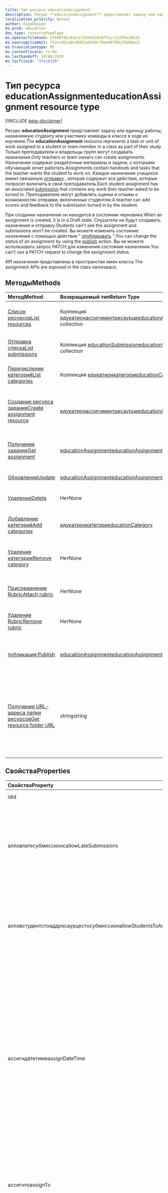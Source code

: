 ```yaml
---
title: Тип ресурса educationAssignment
description: Ресурс **educationAssignment** представляет задачу или единицу работы, назначенную студенту или участнику команды в классе в ходе их изучения. Только преподаватели и владельцы групп могут создавать назначения. Назначения содержат раздаточные материалы и задачи, с которыми обучающий хочет работать. Каждое назначение учащихся имеет связанную отправку, которая содержит все действия, которые попросят включить в свой преподаватель. Преподаватели могут добавлять оценки и отзывы о возможностях отправки, включенных студентом.
localization_priority: Normal
author: dipakboyed
ms.prod: education
doc_type: resourcePageType
ms.openlocfilehash: e70d8f0bc62e3c7d38432634f51cc15295e2bb33
ms.sourcegitcommit: f23cc661a0e30d01a6b59cfdae90768c55b80ae2
ms.translationtype: MT
ms.contentlocale: ru-RU
ms.lasthandoff: 10/08/2019
ms.locfileid: "37418330"
---
```

# <a name="educationassignment-resource-type"></a><span data-ttu-id="75927-107">Тип ресурса educationAssignment</span><span class="sxs-lookup"><span data-stu-id="75927-107">educationAssignment resource type</span></span>

[!INCLUDE [beta-disclaimer](../../includes/beta-disclaimer.md)]

<span data-ttu-id="75927-108">Ресурс **educationAssignment** представляет задачу или единицу работы, назначенную студенту или участнику команды в классе в ходе их изучения.</span><span class="sxs-lookup"><span data-stu-id="75927-108">The **educationAssignment** resource represents a task or unit of work assigned to a student or team member in a class as part of their study.</span></span> <span data-ttu-id="75927-109">Только преподаватели и владельцы групп могут создавать назначения.</span><span class="sxs-lookup"><span data-stu-id="75927-109">Only teachers or team owners can create assignments.</span></span> <span data-ttu-id="75927-110">Назначения содержат раздаточные материалы и задачи, с которыми обучающий хочет работать.</span><span class="sxs-lookup"><span data-stu-id="75927-110">Assignments contain handouts and tasks that the teacher wants the student to work on.</span></span> <span data-ttu-id="75927-111">Каждое назначение учащихся имеет связанную [отправку](educationsubmissionresource.md) , которая содержит все действия, которые попросят включить в свой преподаватель.</span><span class="sxs-lookup"><span data-stu-id="75927-111">Each student assignment has an associated [submission](educationsubmissionresource.md) that contains any work their teacher asked to be turned in.</span></span> <span data-ttu-id="75927-112">Преподаватели могут добавлять оценки и отзывы о возможностях отправки, включенных студентом.</span><span class="sxs-lookup"><span data-stu-id="75927-112">A teacher can add scores and feedback to the submission turned in by the student.</span></span>

<span data-ttu-id="75927-113">При создании назначения он находится в состоянии черновика.</span><span class="sxs-lookup"><span data-stu-id="75927-113">When an assignment is created, it is in a Draft state.</span></span> <span data-ttu-id="75927-114">Слушатели не будут создавать назначения и отправку.</span><span class="sxs-lookup"><span data-stu-id="75927-114">Students can't see the assignment and submissions won't be created.</span></span> <span data-ttu-id="75927-115">Вы можете изменить состояние назначения с помощью действия " [опубликовать](../api/educationassignment-publish.md) ".</span><span class="sxs-lookup"><span data-stu-id="75927-115">You can change the status of an assignment by using the [publish](../api/educationassignment-publish.md) action.</span></span> <span data-ttu-id="75927-116">Вы не можете использовать запрос PATCH для изменения состояния назначения.</span><span class="sxs-lookup"><span data-stu-id="75927-116">You can't use a PATCH request to change the assignment status.</span></span>

<span data-ttu-id="75927-117">API назначения представлены в пространстве имен класса.</span><span class="sxs-lookup"><span data-stu-id="75927-117">The assignment APIs are exposed in the class namespace.</span></span>

## <a name="methods"></a><span data-ttu-id="75927-118">Методы</span><span class="sxs-lookup"><span data-stu-id="75927-118">Methods</span></span>

| <span data-ttu-id="75927-119">Метод</span><span class="sxs-lookup"><span data-stu-id="75927-119">Method</span></span>           | <span data-ttu-id="75927-120">Возвращаемый тип</span><span class="sxs-lookup"><span data-stu-id="75927-120">Return Type</span></span>    |<span data-ttu-id="75927-121">Описание</span><span class="sxs-lookup"><span data-stu-id="75927-121">Description</span></span>|
|:---------------|:--------|:----------|
|[<span data-ttu-id="75927-122">Список ресурсов</span><span class="sxs-lookup"><span data-stu-id="75927-122">List resources</span></span>](../api/educationassignment-list-resources.md) |<span data-ttu-id="75927-123">Коллекция [едукатионассигнментресаурце](educationassignmentresource.md)</span><span class="sxs-lookup"><span data-stu-id="75927-123">[educationAssignmentResource](educationassignmentresource.md) collection</span></span>| <span data-ttu-id="75927-124">Получение коллекции объектов **едукатионассигнментресаурце** .</span><span class="sxs-lookup"><span data-stu-id="75927-124">Get an **educationAssignmentResource** object collection.</span></span>|
|[<span data-ttu-id="75927-125">Отправка списка</span><span class="sxs-lookup"><span data-stu-id="75927-125">List submissions</span></span>](../api/educationassignment-list-submissions.md) |<span data-ttu-id="75927-126">Коллекция [educationSubmission](educationsubmission.md)</span><span class="sxs-lookup"><span data-stu-id="75927-126">[educationSubmission](educationsubmission.md) collection</span></span>| <span data-ttu-id="75927-127">Получение коллекции объектов **educationSubmission** .</span><span class="sxs-lookup"><span data-stu-id="75927-127">Get an **educationSubmission** object collection.</span></span>|
|[<span data-ttu-id="75927-128">Перечисление категорий</span><span class="sxs-lookup"><span data-stu-id="75927-128">List categories</span></span>](../api/educationassignment-list-categories.md) |<span data-ttu-id="75927-129">Коллекция [едукатионкатегори](educationcategory.md)</span><span class="sxs-lookup"><span data-stu-id="75927-129">[educationCategory](educationcategory.md) collection</span></span>| <span data-ttu-id="75927-130">Получение коллекции объектов **едукатионкатегори** .</span><span class="sxs-lookup"><span data-stu-id="75927-130">Get an **educationCategory** object collection.</span></span>|
|[<span data-ttu-id="75927-131">Создание ресурса задания</span><span class="sxs-lookup"><span data-stu-id="75927-131">Create assignment resource</span></span>](../api/educationassignment-post-resources.md) |[<span data-ttu-id="75927-132">едукатионассигнментресаурце</span><span class="sxs-lookup"><span data-stu-id="75927-132">educationAssignmentResource</span></span>](educationassignmentresource.md)| <span data-ttu-id="75927-133">Создание нового **едукатионассигнментресаурце** путем публикации в коллекции ресурсов.</span><span class="sxs-lookup"><span data-stu-id="75927-133">Create a new **educationAssignmentResource** by posting to the resources collection.</span></span>|
|[<span data-ttu-id="75927-134">Получение задания</span><span class="sxs-lookup"><span data-stu-id="75927-134">Get assignment</span></span>](../api/educationassignment-get.md) | [<span data-ttu-id="75927-135">educationAssignment</span><span class="sxs-lookup"><span data-stu-id="75927-135">educationAssignment</span></span>](educationassignment.md) |<span data-ttu-id="75927-136">Чтение свойств и связей объекта **educationAssignment** .</span><span class="sxs-lookup"><span data-stu-id="75927-136">Read properties and relationships of an **educationAssignment** object.</span></span>|
|[<span data-ttu-id="75927-137">Обновление</span><span class="sxs-lookup"><span data-stu-id="75927-137">Update</span></span>](../api/educationassignment-update.md) | [<span data-ttu-id="75927-138">educationAssignment</span><span class="sxs-lookup"><span data-stu-id="75927-138">educationAssignment</span></span>](educationassignment.md) |<span data-ttu-id="75927-139">Обновление объекта **educationAssignment** .</span><span class="sxs-lookup"><span data-stu-id="75927-139">Update an **educationAssignment** object.</span></span> |
|[<span data-ttu-id="75927-140">Удаление</span><span class="sxs-lookup"><span data-stu-id="75927-140">Delete</span></span>](../api/educationassignment-delete.md) | <span data-ttu-id="75927-141">Нет</span><span class="sxs-lookup"><span data-stu-id="75927-141">None</span></span> |<span data-ttu-id="75927-142">Удаление объекта **educationAssignment** .</span><span class="sxs-lookup"><span data-stu-id="75927-142">Delete an **educationAssignment** object.</span></span> |
|[<span data-ttu-id="75927-143">Добавление категорий</span><span class="sxs-lookup"><span data-stu-id="75927-143">Add categories</span></span>](../api/educationassignment-add-categories.md) |[<span data-ttu-id="75927-144">едукатионкатегори</span><span class="sxs-lookup"><span data-stu-id="75927-144">educationCategory</span></span>](educationcategory.md) | <span data-ttu-id="75927-145">Назначьте **едукатионкатегори** , принадлежащую классу, этому назначению.</span><span class="sxs-lookup"><span data-stu-id="75927-145">Assign an **educationCategory** belonging to the class to this assignment.</span></span>|
|[<span data-ttu-id="75927-146">Удаление категории</span><span class="sxs-lookup"><span data-stu-id="75927-146">Remove category</span></span>](../api/educationassignment-remove-category.md) |<span data-ttu-id="75927-147">Нет</span><span class="sxs-lookup"><span data-stu-id="75927-147">None</span></span>| <span data-ttu-id="75927-148">Удаление **едукатионкатегори** , относящегося к классу, из этого назначения.</span><span class="sxs-lookup"><span data-stu-id="75927-148">Remove an **educationCategory** belonging to the class from this assignment.</span></span>|
|[<span data-ttu-id="75927-149">Присоединение Rubric</span><span class="sxs-lookup"><span data-stu-id="75927-149">Attach rubric</span></span>](../api/educationassignment-put-rubric.md)|<span data-ttu-id="75927-150">Нет</span><span class="sxs-lookup"><span data-stu-id="75927-150">None</span></span>|<span data-ttu-id="75927-151">Присоединение существующего **едукатионрубрик** к этому назначению.</span><span class="sxs-lookup"><span data-stu-id="75927-151">Attach an existing **educationRubric** to this assignment.</span></span>|
|[<span data-ttu-id="75927-152">Удаление Rubric</span><span class="sxs-lookup"><span data-stu-id="75927-152">Remove rubric</span></span>](../api/educationassignment-delete-rubric.md)|<span data-ttu-id="75927-153">Нет</span><span class="sxs-lookup"><span data-stu-id="75927-153">None</span></span>|<span data-ttu-id="75927-154">Отсоедините **едукатионрубрик** от этого назначения.</span><span class="sxs-lookup"><span data-stu-id="75927-154">Detach the **educationRubric** from this assignment.</span></span>|
|<span data-ttu-id="75927-155">[публикация](../api/educationassignment-publish.md);</span><span class="sxs-lookup"><span data-stu-id="75927-155">[Publish](../api/educationassignment-publish.md)</span></span>|[<span data-ttu-id="75927-156">educationAssignment</span><span class="sxs-lookup"><span data-stu-id="75927-156">educationAssignment</span></span>](educationassignment.md)|<span data-ttu-id="75927-157">Изменение состояния объекта **educationAssignment** с черновика на "Опубликовано".</span><span class="sxs-lookup"><span data-stu-id="75927-157">Change the state of an **educationAssignment** object from draft to published.</span></span>|
|[<span data-ttu-id="75927-158">Получение URL-адреса папки ресурсов</span><span class="sxs-lookup"><span data-stu-id="75927-158">Get resource folder URL</span></span>](../api/educationassignment-getresourcesfolderurl.md)| <span data-ttu-id="75927-159">string</span><span class="sxs-lookup"><span data-stu-id="75927-159">string</span></span>| <span data-ttu-id="75927-160">Папка OneDrive, в которую следует поместить файловые ресурсы, которые должны быть частью ресурса назначения.</span><span class="sxs-lookup"><span data-stu-id="75927-160">The OneDrive folder into which file-based resources should be placed to be part of an assignment resource.</span></span> <span data-ttu-id="75927-161">Файлы должны находиться в этой папке для добавления в качестве ресурса.</span><span class="sxs-lookup"><span data-stu-id="75927-161">Files must be located in this folder to be added as a resource.</span></span>|

## <a name="properties"></a><span data-ttu-id="75927-162">Свойства</span><span class="sxs-lookup"><span data-stu-id="75927-162">Properties</span></span>
| <span data-ttu-id="75927-163">Свойство</span><span class="sxs-lookup"><span data-stu-id="75927-163">Property</span></span>     | <span data-ttu-id="75927-164">Тип</span><span class="sxs-lookup"><span data-stu-id="75927-164">Type</span></span>   |<span data-ttu-id="75927-165">Описание</span><span class="sxs-lookup"><span data-stu-id="75927-165">Description</span></span>|
|:---------------|:--------|:----------|
|<span data-ttu-id="75927-166">id</span><span class="sxs-lookup"><span data-stu-id="75927-166">id</span></span>|<span data-ttu-id="75927-167">String</span><span class="sxs-lookup"><span data-stu-id="75927-167">String</span></span>| <span data-ttu-id="75927-168">Только для чтения.</span><span class="sxs-lookup"><span data-stu-id="75927-168">Read-only.</span></span>|
|<span data-ttu-id="75927-169">алловлатесубмиссионс</span><span class="sxs-lookup"><span data-stu-id="75927-169">allowLateSubmissions</span></span>|<span data-ttu-id="75927-170">Boolean</span><span class="sxs-lookup"><span data-stu-id="75927-170">Boolean</span></span>| <span data-ttu-id="75927-171">Определяет, могут ли студенты быть отправлены после даты выполнения.</span><span class="sxs-lookup"><span data-stu-id="75927-171">Identifies whether students can submit after the due date.</span></span> <span data-ttu-id="75927-172">Если во время создания это свойство не задано, по умолчанию используется значение true.</span><span class="sxs-lookup"><span data-stu-id="75927-172">If this property is not specified during create, it defaults to true.</span></span> |
|<span data-ttu-id="75927-173">алловстудентстоаддресаурцестосубмиссион</span><span class="sxs-lookup"><span data-stu-id="75927-173">allowStudentsToAddResourcesToSubmission</span></span>|<span data-ttu-id="75927-174">Boolean</span><span class="sxs-lookup"><span data-stu-id="75927-174">Boolean</span></span>| <span data-ttu-id="75927-175">Определяет, могут ли студенты добавлять собственные ресурсы в отправку или изменять только ресурсы, добавленные преподавателем.</span><span class="sxs-lookup"><span data-stu-id="75927-175">Identifies whether students can add their own resources to a submission or if they can only modify resources added by the teacher.</span></span> |
|<span data-ttu-id="75927-176">ассигндатетиме</span><span class="sxs-lookup"><span data-stu-id="75927-176">assignDateTime</span></span>|<span data-ttu-id="75927-177">DateTimeOffset</span><span class="sxs-lookup"><span data-stu-id="75927-177">DateTimeOffset</span></span>|<span data-ttu-id="75927-178">Дата, когда назначение должно стать активным.</span><span class="sxs-lookup"><span data-stu-id="75927-178">The date when the assignment should become active.</span></span>  <span data-ttu-id="75927-179">Если в будущем, назначение не отображается студенту до этой даты.</span><span class="sxs-lookup"><span data-stu-id="75927-179">If in the future, the assignment is not shown to the student until this date.</span></span>  <span data-ttu-id="75927-180">Тип **timestamp** представляет сведения о дате и времени с использованием формата ISO 8601 и всегда задается в формате UTC.</span><span class="sxs-lookup"><span data-stu-id="75927-180">The **Timestamp** type represents date and time information using ISO 8601 format and is always in UTC time.</span></span> <span data-ttu-id="75927-181">Например, значение полуночи 1 января 2014 г. в формате UTC выглядит так: `'2014-01-01T00:00:00Z'`.</span><span class="sxs-lookup"><span data-stu-id="75927-181">For example, midnight UTC on Jan 1, 2014 would look like this: `'2014-01-01T00:00:00Z'`</span></span>|
|<span data-ttu-id="75927-182">ассигнто</span><span class="sxs-lookup"><span data-stu-id="75927-182">assignTo</span></span>|[<span data-ttu-id="75927-183">едукатионассигнментреЦипиент</span><span class="sxs-lookup"><span data-stu-id="75927-183">educationAssignmentRecipient</span></span>](educationassignmentrecipient.md)| <span data-ttu-id="75927-184">Какой пользователь или весь класс должен получать объект отправки после публикации назначения.</span><span class="sxs-lookup"><span data-stu-id="75927-184">Which users, or whole class should receive a submission object once the assignment is published.</span></span> |
|<span data-ttu-id="75927-185">ассигнеддатетиме</span><span class="sxs-lookup"><span data-stu-id="75927-185">assignedDateTime</span></span>|<span data-ttu-id="75927-186">DateTimeOffset</span><span class="sxs-lookup"><span data-stu-id="75927-186">DateTimeOffset</span></span>|<span data-ttu-id="75927-187">Время, когда назначение было опубликовано для учащихся, а Назначение отображается на временной шкале учащихся.</span><span class="sxs-lookup"><span data-stu-id="75927-187">The moment that the assignment was published to students and the assignment shows up on the students timeline.</span></span>  <span data-ttu-id="75927-188">Тип Timestamp представляет сведения о времени и дате с использованием формата ISO 8601 (всегда применяется формат UTC).</span><span class="sxs-lookup"><span data-stu-id="75927-188">The Timestamp type represents date and time information using ISO 8601 format and is always in UTC time.</span></span> <span data-ttu-id="75927-189">Например, значение полуночи 1 января 2014 г. в формате UTC выглядит так: `'2014-01-01T00:00:00Z'`.</span><span class="sxs-lookup"><span data-stu-id="75927-189">For example, midnight UTC on Jan 1, 2014 would look like this: `'2014-01-01T00:00:00Z'`</span></span>|
|<span data-ttu-id="75927-190">classId</span><span class="sxs-lookup"><span data-stu-id="75927-190">classId</span></span>|<span data-ttu-id="75927-191">String</span><span class="sxs-lookup"><span data-stu-id="75927-191">String</span></span>| <span data-ttu-id="75927-192">Класс, к которому относится данное назначение.</span><span class="sxs-lookup"><span data-stu-id="75927-192">Class which this assignment belongs.</span></span> |
|<span data-ttu-id="75927-193">клоседатетиме</span><span class="sxs-lookup"><span data-stu-id="75927-193">closeDateTime</span></span>|<span data-ttu-id="75927-194">DateTimeOffset</span><span class="sxs-lookup"><span data-stu-id="75927-194">DateTimeOffset</span></span>| <span data-ttu-id="75927-195">Дата, когда назначение будет закрыто для отправки.</span><span class="sxs-lookup"><span data-stu-id="75927-195">Date when the assignment will be closed for submissions.</span></span> <span data-ttu-id="75927-196">Это необязательное поле, которое может иметь значение null, если назначение не Алловлатесубмиссионс или Клоседатетиме совпадает с Дуедатетиме.</span><span class="sxs-lookup"><span data-stu-id="75927-196">This is an optional field that can be null if the assignment does not allowLateSubmissions or when the closeDateTime is the same as the dueDateTime.</span></span> <span data-ttu-id="75927-197">Но если этот параметр указан, то значение Клоседатетиме должно быть больше или равно значению Дуедатетиме.</span><span class="sxs-lookup"><span data-stu-id="75927-197">But if specified, then the closeDateTime must be greater than or equal to the dueDateTime.</span></span> <span data-ttu-id="75927-198">Тип Timestamp представляет сведения о времени и дате с использованием формата ISO 8601 (всегда применяется формат UTC).</span><span class="sxs-lookup"><span data-stu-id="75927-198">The Timestamp type represents date and time information using ISO 8601 format and is always in UTC time.</span></span> <span data-ttu-id="75927-199">Например, значение полуночи 1 января 2014 г. в формате UTC выглядит так: `'2014-01-01T00:00:00Z'`.</span><span class="sxs-lookup"><span data-stu-id="75927-199">For example, midnight UTC on Jan 1, 2014 would look like this: `'2014-01-01T00:00:00Z'`</span></span>|
|<span data-ttu-id="75927-200">createdBy</span><span class="sxs-lookup"><span data-stu-id="75927-200">createdBy</span></span>|[<span data-ttu-id="75927-201">identitySet</span><span class="sxs-lookup"><span data-stu-id="75927-201">identitySet</span></span>](identityset.md)| <span data-ttu-id="75927-202">Кто создал назначение.</span><span class="sxs-lookup"><span data-stu-id="75927-202">Who created the assignment.</span></span> |
|<span data-ttu-id="75927-203">createdDateTime</span><span class="sxs-lookup"><span data-stu-id="75927-203">createdDateTime</span></span>|<span data-ttu-id="75927-204">DateTimeOffset</span><span class="sxs-lookup"><span data-stu-id="75927-204">DateTimeOffset</span></span>|<span data-ttu-id="75927-205">Время создания назначения.</span><span class="sxs-lookup"><span data-stu-id="75927-205">Moment when the assignment was created.</span></span>  <span data-ttu-id="75927-206">Тип Timestamp представляет сведения о времени и дате с использованием формата ISO 8601 (всегда применяется формат UTC).</span><span class="sxs-lookup"><span data-stu-id="75927-206">The Timestamp type represents date and time information using ISO 8601 format and is always in UTC time.</span></span> <span data-ttu-id="75927-207">Например, значение полуночи 1 января 2014 г. в формате UTC выглядит так: `'2014-01-01T00:00:00Z'`.</span><span class="sxs-lookup"><span data-stu-id="75927-207">For example, midnight UTC on Jan 1, 2014 would look like this: `'2014-01-01T00:00:00Z'`</span></span>|
|<span data-ttu-id="75927-208">displayName</span><span class="sxs-lookup"><span data-stu-id="75927-208">displayName</span></span>|<span data-ttu-id="75927-209">Строка</span><span class="sxs-lookup"><span data-stu-id="75927-209">String</span></span>|<span data-ttu-id="75927-210">Имя назначения.</span><span class="sxs-lookup"><span data-stu-id="75927-210">Name of the assignment.</span></span>|
|<span data-ttu-id="75927-211">dueDateTime</span><span class="sxs-lookup"><span data-stu-id="75927-211">dueDateTime</span></span>|<span data-ttu-id="75927-212">DateTimeOffset</span><span class="sxs-lookup"><span data-stu-id="75927-212">DateTimeOffset</span></span>|<span data-ttu-id="75927-213">Дата, когда срок назначения студентов.</span><span class="sxs-lookup"><span data-stu-id="75927-213">Date when the students assignment is due.</span></span>  <span data-ttu-id="75927-214">Тип Timestamp представляет сведения о времени и дате с использованием формата ISO 8601 (всегда применяется формат UTC).</span><span class="sxs-lookup"><span data-stu-id="75927-214">The Timestamp type represents date and time information using ISO 8601 format and is always in UTC time.</span></span> <span data-ttu-id="75927-215">Например, значение полуночи 1 января 2014 г. в формате UTC выглядит так: `'2014-01-01T00:00:00Z'`.</span><span class="sxs-lookup"><span data-stu-id="75927-215">For example, midnight UTC on Jan 1, 2014 would look like this: `'2014-01-01T00:00:00Z'`</span></span>|
|<span data-ttu-id="75927-216">снижения</span><span class="sxs-lookup"><span data-stu-id="75927-216">grading</span></span>|[<span data-ttu-id="75927-217">едукатионассигнментградетипе</span><span class="sxs-lookup"><span data-stu-id="75927-217">educationAssignmentGradeType</span></span>](educationassignmentgradetype.md)|<span data-ttu-id="75927-218">Как будет выполняться оценка назначения.</span><span class="sxs-lookup"><span data-stu-id="75927-218">How the assignment will be graded.</span></span> |
|<span data-ttu-id="75927-219">выполнен</span><span class="sxs-lookup"><span data-stu-id="75927-219">instructions</span></span>|[<span data-ttu-id="75927-220">itemBody</span><span class="sxs-lookup"><span data-stu-id="75927-220">itemBody</span></span>](itembody.md)| <span data-ttu-id="75927-221">Инструкции для назначения.</span><span class="sxs-lookup"><span data-stu-id="75927-221">Instructions for the assignment.</span></span>  <span data-ttu-id="75927-222">Вместе с отображаемым именем сообщите слушателю, что нужно сделать.</span><span class="sxs-lookup"><span data-stu-id="75927-222">This along with the display name tell the student what to do.</span></span> |
|<span data-ttu-id="75927-223">lastModifiedBy</span><span class="sxs-lookup"><span data-stu-id="75927-223">lastModifiedBy</span></span>|[<span data-ttu-id="75927-224">identitySet</span><span class="sxs-lookup"><span data-stu-id="75927-224">identitySet</span></span>](identityset.md)| <span data-ttu-id="75927-225">, Который последним изменил назначение.</span><span class="sxs-lookup"><span data-stu-id="75927-225">Who last modified the assignment.</span></span> |
|<span data-ttu-id="75927-226">lastModifiedDateTime</span><span class="sxs-lookup"><span data-stu-id="75927-226">lastModifiedDateTime</span></span>|<span data-ttu-id="75927-227">DateTimeOffset</span><span class="sxs-lookup"><span data-stu-id="75927-227">DateTimeOffset</span></span>|<span data-ttu-id="75927-228">Время последнего изменения назначения.</span><span class="sxs-lookup"><span data-stu-id="75927-228">Moment when the assignment was last modified.</span></span>  <span data-ttu-id="75927-229">Тип Timestamp представляет сведения о времени и дате с использованием формата ISO 8601 (всегда применяется формат UTC).</span><span class="sxs-lookup"><span data-stu-id="75927-229">The Timestamp type represents date and time information using ISO 8601 format and is always in UTC time.</span></span> <span data-ttu-id="75927-230">Например, значение полуночи 1 января 2014 г. в формате UTC выглядит так: `'2014-01-01T00:00:00Z'`.</span><span class="sxs-lookup"><span data-stu-id="75927-230">For example, midnight UTC on Jan 1, 2014 would look like this: `'2014-01-01T00:00:00Z'`</span></span>|
|<span data-ttu-id="75927-231">status</span><span class="sxs-lookup"><span data-stu-id="75927-231">status</span></span>|<span data-ttu-id="75927-232">string</span><span class="sxs-lookup"><span data-stu-id="75927-232">string</span></span>| <span data-ttu-id="75927-233">Состояние **назначения**.</span><span class="sxs-lookup"><span data-stu-id="75927-233">Status of the **Assignment**.</span></span>  <span data-ttu-id="75927-234">Вы не можете исправить это значение.</span><span class="sxs-lookup"><span data-stu-id="75927-234">You can not PATCH this value.</span></span>  <span data-ttu-id="75927-235">Возможные значения: `draft`, `scheduled`, `published`, `assigned`.</span><span class="sxs-lookup"><span data-stu-id="75927-235">Possible values are: `draft`, `scheduled`, `published`, `assigned`.</span></span>|

## <a name="relationships"></a><span data-ttu-id="75927-236">Отношения</span><span class="sxs-lookup"><span data-stu-id="75927-236">Relationships</span></span>
| <span data-ttu-id="75927-237">Связь</span><span class="sxs-lookup"><span data-stu-id="75927-237">Relationship</span></span> | <span data-ttu-id="75927-238">Тип</span><span class="sxs-lookup"><span data-stu-id="75927-238">Type</span></span>   |<span data-ttu-id="75927-239">Описание</span><span class="sxs-lookup"><span data-stu-id="75927-239">Description</span></span>|
|:---------------|:--------|:----------|
|<span data-ttu-id="75927-240">resources</span><span class="sxs-lookup"><span data-stu-id="75927-240">resources</span></span>|<span data-ttu-id="75927-241">Коллекция [едукатионассигнментресаурце](educationassignmentresource.md)</span><span class="sxs-lookup"><span data-stu-id="75927-241">[educationAssignmentResource](educationassignmentresource.md) collection</span></span>| <span data-ttu-id="75927-242">Обучающие объекты, связанные с этим назначением.</span><span class="sxs-lookup"><span data-stu-id="75927-242">Learning objects that are associated with this assignment.</span></span>  <span data-ttu-id="75927-243">Только преподаватели могут изменять этот список.</span><span class="sxs-lookup"><span data-stu-id="75927-243">Only teachers can modify this list.</span></span> <span data-ttu-id="75927-244">Допускается значение null.</span><span class="sxs-lookup"><span data-stu-id="75927-244">Nullable.</span></span>|
|<span data-ttu-id="75927-245">отправок</span><span class="sxs-lookup"><span data-stu-id="75927-245">submissions</span></span>|<span data-ttu-id="75927-246">Коллекция [educationSubmission](educationsubmission.md)</span><span class="sxs-lookup"><span data-stu-id="75927-246">[educationSubmission](educationsubmission.md) collection</span></span>| <span data-ttu-id="75927-247">После публикации для каждого учащегося существует объект отправки, представляющий свою работу и оценку.</span><span class="sxs-lookup"><span data-stu-id="75927-247">Once published, there is a submission object for each student representing their work and grade.</span></span>  <span data-ttu-id="75927-248">Только для чтения.</span><span class="sxs-lookup"><span data-stu-id="75927-248">Read-only.</span></span> <span data-ttu-id="75927-249">Допускается значение null.</span><span class="sxs-lookup"><span data-stu-id="75927-249">Nullable.</span></span>|
|<span data-ttu-id="75927-250">categories</span><span class="sxs-lookup"><span data-stu-id="75927-250">categories</span></span>|<span data-ttu-id="75927-251">Коллекция [едукатионкатегори](educationcategory.md)</span><span class="sxs-lookup"><span data-stu-id="75927-251">[educationCategory](educationcategory.md) collection</span></span>| <span data-ttu-id="75927-252">Если задано, позволяет пользователям легко находить назначения определенного типа.</span><span class="sxs-lookup"><span data-stu-id="75927-252">When set, enables users to easily find assignments of a given type.</span></span>  <span data-ttu-id="75927-253">Только для чтения.</span><span class="sxs-lookup"><span data-stu-id="75927-253">Read-only.</span></span> <span data-ttu-id="75927-254">Допускается значение null.</span><span class="sxs-lookup"><span data-stu-id="75927-254">Nullable.</span></span>|
|<span data-ttu-id="75927-255">Rubric</span><span class="sxs-lookup"><span data-stu-id="75927-255">rubric</span></span>|[<span data-ttu-id="75927-256">едукатионрубрик</span><span class="sxs-lookup"><span data-stu-id="75927-256">educationRubric</span></span>](educationrubric.md)|<span data-ttu-id="75927-257">Если этот параметр установлен, Rubric подключается к этому назначению.</span><span class="sxs-lookup"><span data-stu-id="75927-257">When set, the grading rubric attached to this assignment.</span></span>|

## <a name="json-representation"></a><span data-ttu-id="75927-258">Представление JSON</span><span class="sxs-lookup"><span data-stu-id="75927-258">JSON representation</span></span>

<span data-ttu-id="75927-259">Ниже указано представление ресурса в формате JSON.</span><span class="sxs-lookup"><span data-stu-id="75927-259">The following is a JSON representation of the resource.</span></span>

<!-- {
  "blockType": "resource",
  "keyProperty":"id",
  "optionalProperties": [

  ],
  "@odata.type": "microsoft.graph.educationAssignment"
}-->

```json
{
  "id": "String (identifier)",
  "allowLateSubmissions": true,
  "allowStudentsToAddResourcesToSubmission": true,
  "assignDateTime": "String (timestamp)",
  "assignTo": {"@odata.type": "microsoft.graph.educationAssignmentRecipient"},
  "assignedDateTime": "String (timestamp)",
  "classId": "String",
  "closeDateTime": "String (timestamp)",
  "createdBy": {"@odata.type": "microsoft.graph.identitySet"},
  "createdDateTime": "String (timestamp)",
  "displayName": "String",
  "dueDateTime": "String (timestamp)",
  "grading": {"@odata.type": "microsoft.graph.educationAssignmentGradeType"},
  "instructions": {"@odata.type": "microsoft.graph.itemBody"},
  "lastModifiedBy": {"@odata.type": "microsoft.graph.identitySet"},
  "lastModifiedDateTime": "String (timestamp)",
  "status": "string"
}
```

<!-- uuid: 8fcb5dbc-d5aa-4681-8e31-b001d5168d79
2015-10-25 14:57:30 UTC -->
<!--
{
  "type": "#page.annotation",
  "description": "educationAssignment resource",
  "keywords": "",
  "section": "documentation",
  "tocPath": "",
  "suppressions": []
}
-->
